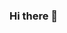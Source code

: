 ### Hi there 👋

<!--
**Chandu242003/Chandu242003** is a ✨ _special_ ✨ repository because its `README.md` (this file) appears on your GitHub profile.

Here are some ideas to get you started:

- 🔭 I’m Chandu p 
- From Tumkur
- Education @ SIET
- Intrested in sports
- Fav❤️ Farming
- Loking to create new application 
